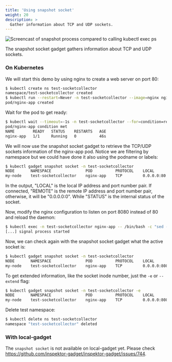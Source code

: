 ```yaml
---
title: 'Using snapshot socket'
weight: 20
description: >
  Gather information about TCP and UDP sockets.
---
```


![Screencast of snapshot process compared to calling kubectl exec ps](capabilities.gif)

The snapshot socket gadget gathers information about TCP and UDP sockets.

### On Kubernetes

We will start this demo by using nginx to create a web server on port 80:

```bash
$ kubectl create ns test-socketcollector
namespace/test-socketcollector created
$ kubectl run --restart=Never -n test-socketcollector --image=nginx nginx-app --port=80
pod/nginx-app created
```

Wait for the pod to get ready:

```bash
$ kubectl wait --timeout=-1s -n test-socketcollector --for=condition=ready pod/nginx-app ; kubectl get pod -n test-socketcollector
pod/nginx-app condition met
NAME        READY   STATUS    RESTARTS   AGE
nginx-app   1/1     Running   0          46s
```

We will now use the snapshot socket gadget to retrieve the TCP/UDP sockets information
of the nginx-app pod. Notice we are filtering by namespace but we could have
done it also using the podname or labels:

```bash
$ kubectl gadget snapshot socket -n test-socketcollector
NODE       NAMESPACE               POD          PROTOCOL    LOCAL         REMOTE       STATUS
my-node    test-socketcollector    nginx-app    TCP         0.0.0.0:80    0.0.0.0:0    LISTEN
```

In the output, "LOCAL" is the local IP address and port number pair.
If connected, "REMOTE" is the remote IP address and port number pair,
otherwise, it will be "0.0.0.0:0". While "STATUS" is the internal
status of the socket.

Now, modify the nginx configuration to listen on port 8080 instead of 80 and reload the daemon:

```bash
$ kubectl exec -n test-socketcollector nginx-app -- /bin/bash -c "sed -i 's/listen \+80;/listen\t8080;/g' /etc/nginx/conf.d/default.conf && exec nginx -s reload"
[...] signal process started
```

Now, we can check again with the snapshot socket gadget what the active socket is:

```bash
$ kubectl gadget snapshot socket -n test-socketcollector
NODE       NAMESPACE               POD          PROTOCOL    LOCAL           REMOTE       STATUS
my-node    test-socketcollector    nginx-app    TCP         0.0.0.0:8080    0.0.0.0:0    LISTEN
```

To get extended information, like the socket inode number, just the `-e` or `--extend` flag:

```bash
$ kubectl gadget snapshot socket -n test-socketcollector -e
NODE       NAMESPACE               POD          PROTOCOL    LOCAL           REMOTE       STATUS         INODE
my-node    test-socketcollector    nginx-app    TCP         0.0.0.0:8080    0.0.0.0:0    LISTEN         716174
```

Delete test namespace:

```bash
$ kubectl delete ns test-socketcollector
namespace "test-socketcollector" deleted
```

### With local-gadget

The `snapshot socket` is not available on local-gadget yet. Please check https://github.com/inspektor-gadget/inspektor-gadget/issues/744.
